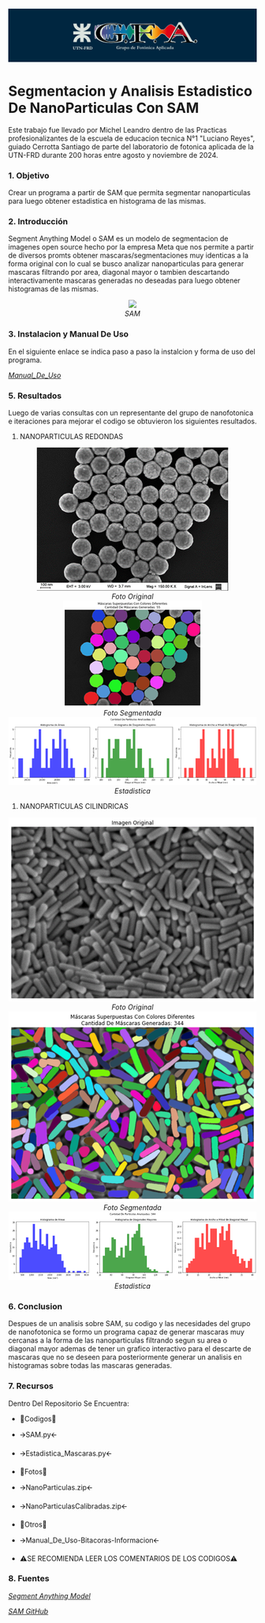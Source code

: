 ![](img/GFA-logo1.png)

# Segmentacion y Analisis Estadistico De NanoParticulas Con SAM 

Este trabajo fue llevado por Michel Leandro dentro de las Practicas profesionalizantes de la escuela de educacion tecnica N°1 "Luciano Reyes", guiado Cerrotta Santiago de parte del laboratorio de fotonica aplicada de la UTN-FRD durante 200 horas entre agosto y noviembre de 2024.

### 1. Objetivo

Crear un programa a partir de SAM que permita segmentar nanoparticulas para luego obtener estadistica en histograma de las mismas.

### 2. Introducción

Segment Anything Model o SAM es un modelo de segmentacion de imagenes open source hecho por la empresa Meta que nos permite a partir de diversos promts obtener mascaras/segmentaciones muy identicas a la forma original con lo cual se busco analizar nanoparticulas para generar mascaras filtrando por area, diagonal mayor o tambien descartando interactivamente mascaras generadas no deseadas para luego obtener histogramas de las mismas.

<div align="center">
	<img src="/img/0.gif">
</div>
<div align="center">
	<em> SAM </em>
</div>
	
### 3. Instalacion y Manual De Uso

En el siguiente enlace se indica paso a paso la instalcion y forma de uso del programa.

_[Manual_De_Uso](https://github.com/Leandrituw/Segmentacion-Y-Analisis-Estadistico-De-NanoParticulas-Con-SAM/blob/main/Otros/Manual_De_Uso_SAM.pdf)_

### 5. Resultados

Luego de varias consultas con un representante del grupo de nanofotonica e iteraciones para mejorar el codigo se obtuvieron los siguientes resultados.

1. NANOPARTICULAS REDONDAS

<div align="center">
	<img src="/img/1.png">
</div>
<div align="center">
	<em> Foto Original </em>
</div>

<div align="center">
	<img src="/img/2.png">
</div>
<div align="center">
	<em> Foto Segmentada </em>
</div>

<div align="center">
	<img src="/img/3.png">
</div>
<div align="center">
	<em> Estadistica </em>
</div>


1. NANOPARTICULAS CILINDRICAS

<div align="center">
	<img src="/img/4.png">
</div>
<div align="center">
	<em> Foto Original </em>
</div>

<div align="center">
	<img src="/img/5.png">
</div>
<div align="center">
	<em> Foto Segmentada </em>
</div>

<div align="center">
	<img src="/img/6.png">
</div>
<div align="center">
	<em> Estadistica </em>
</div>

### 6. Conclusion 

Despues de un analisis sobre SAM, su codigo y las necesidades del grupo de nanofotonica se formo un programa capaz de generar mascaras muy cercanas a la forma de las nanoparticulas filtrando segun su area o diagonal mayor ademas de tener un grafico interactivo para el descarte de mascaras que no se deseen para posteriormente generar un analisis en histogramas sobre todas las mascaras generadas.

### 7. Recursos 

Dentro Del Repositorio Se Encuentra: 
* 📂Codigos📂 
* 🡪SAM.py🡨
* 🡪Estadistica_Mascaras.py🡨
* 📂Fotos📂
* 🡪NanoParticulas.zip🡨
* 🡪NanoParticulasCalibradas.zip🡨
* 📂Otros📂
* 🡪Manual_De_Uso-Bitacoras-Informacion🡨
  
* ⚠️SE RECOMIENDA LEER LOS COMENTARIOS DE LOS CODIGOS⚠️

### 8. Fuentes

_[Segment Anything Model](https://segment-anything.com/)_

_[SAM GitHub](https://github.com/facebookresearch/segment-anything)_
